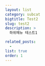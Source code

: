 ```yaml
---
layout: list
category: subcat
bigtitle: Test2
slug: test2
description: >
  하위메뉴 테스트1

related_posts:
  -
list: true
order: 1
---
```

